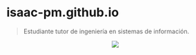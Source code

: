 # isaac-pm.github.io

> Estudiante tutor de ingeniería en sistemas de información.

<center><img src="https://i.giphy.com/media/3o7ZeqKET7GEXPiC8U/giphy.webp" width="" height="" /></center> 

<!--almacenamiento-segur0-->